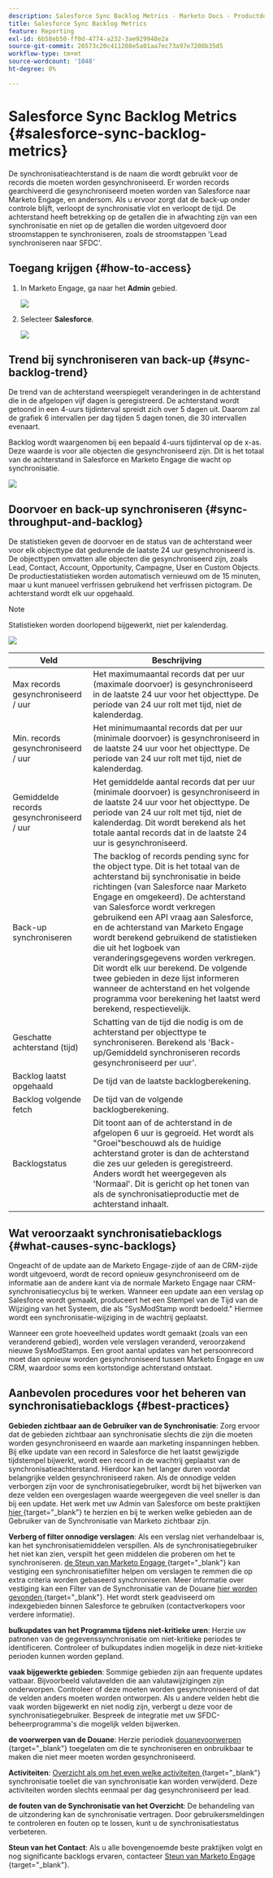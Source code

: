 ```yaml
---
description: Salesforce Sync Backlog Metrics - Marketo Docs - Productdocumentatie
title: Salesforce Sync Backlog Metrics
feature: Reporting
exl-id: 6b58eb50-ff0d-4774-a232-3ae929948e2a
source-git-commit: 26573c20c411208e5a01aa7ec73a97e7208b35d5
workflow-type: tm+mt
source-wordcount: '1048'
ht-degree: 0%

---
```


# Salesforce Sync Backlog Metrics  {#salesforce-sync-backlog-metrics}

De synchronisatieachterstand is de naam die wordt gebruikt voor de records die moeten worden gesynchroniseerd. Er worden records gearchiveerd die gesynchroniseerd moeten worden van Salesforce naar Marketo Engage, en andersom. Als u ervoor zorgt dat de back-up onder controle blijft, verloopt de synchronisatie vlot en verloopt de tijd. De achterstand heeft betrekking op de getallen die in afwachting zijn van een synchronisatie en niet op de getallen die worden uitgevoerd door stroomstappen te synchroniseren, zoals de stroomstappen &#39;Lead synchroniseren naar SFDC&#39;.

## Toegang krijgen {#how-to-access}

1. In Marketo Engage, ga naar het **Admin** gebied.

   ![](assets/salesforce-sync-backlog-metrics-1.png)

1. Selecteer **Salesforce**.

   ![](assets/salesforce-sync-backlog-metrics-2.png)

## Trend bij synchroniseren van back-up {#sync-backlog-trend}

De trend van de achterstand weerspiegelt veranderingen in de achterstand die in de afgelopen vijf dagen is geregistreerd. De achterstand wordt getoond in een 4-uurs tijdinterval spreidt zich over 5 dagen uit. Daarom zal de grafiek 6 intervallen per dag tijden 5 dagen tonen, die 30 intervallen evenaart.

Backlog wordt waargenomen bij een bepaald 4-uurs tijdinterval op de x-as. Deze waarde is voor alle objecten die gesynchroniseerd zijn. Dit is het totaal van de achterstand in Salesforce en Marketo Engage die wacht op synchronisatie.

![](assets/salesforce-sync-backlog-metrics-3.png)

## Doorvoer en back-up synchroniseren {#sync-throughput-and-backlog}

De statistieken geven de doorvoer en de status van de achterstand weer voor elk objecttype dat gedurende de laatste 24 uur gesynchroniseerd is. De objecttypen omvatten alle objecten die gesynchroniseerd zijn, zoals Lead, Contact, Account, Opportunity, Campagne, User en Custom Objects. De productiestatistieken worden automatisch vernieuwd om de 15 minuten, maar u kunt manueel verfrissen gebruikend het verfrissen pictogram. De achterstand wordt elk uur opgehaald.

>[!NOTE]
>
>Statistieken worden doorlopend bijgewerkt, niet per kalenderdag.

![](assets/salesforce-sync-backlog-metrics-4.png)

<table><thead>
  <tr>
    <th>Veld</th>
    <th>Beschrijving</th>
  </tr></thead>
<tbody>
  <tr>
    <td>Max records gesynchroniseerd / uur</td>
    <td>Het maximumaantal records dat per uur (maximale doorvoer) is gesynchroniseerd in de laatste 24 uur voor het objecttype. De periode van 24 uur rolt met tijd, niet de kalenderdag.</td>
  </tr>
  <tr>
    <td>Min. records gesynchroniseerd / uur</td>
    <td>Het minimumaantal records dat per uur (minimale doorvoer) is gesynchroniseerd in de laatste 24 uur voor het objecttype. De periode van 24 uur rolt met tijd, niet de kalenderdag.</td>
  </tr>
  <tr>
    <td>Gemiddelde records gesynchroniseerd / uur</td>
    <td>Het gemiddelde aantal records dat per uur (minimale doorvoer) is gesynchroniseerd in de laatste 24 uur voor het objecttype. De periode van 24 uur rolt met tijd, niet de kalenderdag. Dit wordt berekend als het totale aantal records dat in de laatste 24 uur is gesynchroniseerd.</td>
  </tr>
  <tr>
    <td>Back-up synchroniseren</td>
    <td>The backlog of records pending sync for the object type. Dit is het totaal van de achterstand bij synchronisatie in beide richtingen (van Salesforce naar Marketo Engage en omgekeerd). De achterstand van Salesforce wordt verkregen gebruikend een API vraag aan Salesforce, en de achterstand van Marketo Engage wordt berekend gebruikend de statistieken die uit het logboek van veranderingsgegevens worden verkregen. Dit wordt elk uur berekend. De volgende twee gebieden in deze lijst informeren wanneer de achterstand en het volgende programma voor berekening het laatst werd berekend, respectievelijk.</td>
  </tr>
  <tr>
    <td>Geschatte achterstand (tijd)</td>
    <td>Schatting van de tijd die nodig is om de achterstand per objecttype te synchroniseren. Berekend als 'Back-up/Gemiddeld synchroniseren records gesynchroniseerd per uur'.</td>
  </tr>
  <tr>
    <td>Backlog laatst opgehaald</td>
    <td>De tijd van de laatste backlogberekening.</td>
  </tr>
  <tr>
    <td>Backlog volgende fetch</td>
    <td>De tijd van de volgende backlogberekening.</td>
  </tr>
  <tr>
    <td>Backlogstatus</td>
    <td>Dit toont aan of de achterstand in de afgelopen 6 uur is gegroeid. Het wordt als "Groei"beschouwd als de huidige achterstand groter is dan de achterstand die zes uur geleden is geregistreerd. Anders wordt het weergegeven als 'Normaal'. Dit is gericht op het tonen van als de synchronisatieproductie met de achterstand inhaalt.</td>
  </tr>
</tbody></table>

## Wat veroorzaakt synchronisatiebacklogs {#what-causes-sync-backlogs}

Ongeacht of de update aan de Marketo Engage-zijde of aan de CRM-zijde wordt uitgevoerd, wordt de record opnieuw gesynchroniseerd om de informatie aan de andere kant via de normale Marketo Engage naar CRM-synchronisatiecyclus bij te werken. Wanneer een update aan een verslag op Salesforce wordt gemaakt, produceert het een Stempel van de Tijd van de Wijziging van het Systeem, die als &quot;SysModStamp wordt bedoeld.&quot; Hiermee wordt een synchronisatie-wijziging in de wachtrij geplaatst.

Wanneer een grote hoeveelheid updates wordt gemaakt (zoals van een veranderend gebied), worden vele verslagen veranderd, veroorzakend nieuwe SysModStamps. Een groot aantal updates van het persoonrecord moet dan opnieuw worden gesynchroniseerd tussen Marketo Engage en uw CRM, waardoor soms een kortstondige achterstand ontstaat.

## Aanbevolen procedures voor het beheren van synchronisatiebacklogs {#best-practices}

**Gebieden zichtbaar aan de Gebruiker van de Synchronisatie**: Zorg ervoor dat de gebieden zichtbaar aan synchronisatie slechts die zijn die moeten worden gesynchroniseerd en waarde aan marketing inspanningen hebben. Bij elke update van een record in Salesforce die het laatst gewijzigde tijdstempel bijwerkt, wordt een record in de wachtrij geplaatst van de synchronisatieachterstand. Hierdoor kan het langer duren voordat belangrijke velden gesynchroniseerd raken. Als de onnodige velden verborgen zijn voor de synchronisatiegebruiker, wordt bij het bijwerken van deze velden een overgeslagen waarde weergegeven die veel sneller is dan bij een update. Het werk met uw Admin van Salesforce om beste praktijken [ hier ](https://nation.marketo.com/t5/marketo-whisperer-blogs/best-practices-for-determining-which-fields-to-sync-with-marketo/ba-p/247449){target="_blank"} te herzien en bij te werken welke gebieden aan de Gebruiker van de Synchronisatie van Marketo zichtbaar zijn.

**Verberg of filter onnodige verslagen**: Als een verslag niet verhandelbaar is, kan het synchronisatiemiddelen verspillen. Als de synchronisatiegebruiker het niet kan zien, verspilt het geen middelen die proberen om het te synchroniseren. [ de Steun van Marketo Engage ](https://nation.marketo.com/t5/support/ct-p/Support#_blank){target="_blank"} kan vestiging een synchronisatiefilter helpen om verslagen te remmen die op extra criteria worden gebaseerd synchroniseren. Meer informatie over vestiging kan een Filter van de Synchronisatie van de Douane [ hier worden gevonden ](https://nation.marketo.com/t5/product-blogs/instructions-for-creating-a-custom-sync-rule/ba-p/242758){target="_blank"}. Het wordt sterk geadviseerd om indexgebieden binnen Salesforce te gebruiken (contactverkopers voor verdere informatie).

**bulkupdates van het Programma tijdens niet-kritieke uren**: Herzie uw patronen van de gegevenssynchronisatie om niet-kritieke periodes te identificeren. Controleer of bulkupdates indien mogelijk in deze niet-kritieke perioden kunnen worden gepland.

**vaak bijgewerkte gebieden**: Sommige gebieden zijn aan frequente updates vatbaar. Bijvoorbeeld valutavelden die aan valutawijzigingen zijn onderworpen. Controleer of deze moeten worden gesynchroniseerd of dat de velden anders moeten worden ontworpen. Als u andere velden hebt die vaak worden bijgewerkt en niet nodig zijn, verbergt u deze voor de synchronisatiegebruiker. Bespreek de integratie met uw SFDC-beheerprogramma&#39;s die mogelijk velden bijwerken.

**de voorwerpen van de Douane**: Herzie periodiek [ douanevoorwerpen ](https://experienceleague.adobe.com/en/docs/marketo/using/product-docs/crm-sync/salesforce-sync/sfdc-sync-details/sfdc-sync-custom-object-sync){target="_blank"} toegelaten om die te synchroniseren en onbruikbaar te maken die niet meer moeten worden gesynchroniseerd.

**Activiteiten**: [ Overzicht als om het even welke activiteiten ](https://experienceleague.adobe.com/en/docs/marketo/using/product-docs/crm-sync/salesforce-sync/setup/optional-steps/customize-activities-sync){target="_blank"} synchronisatie toeliet die van synchronisatie kan worden verwijderd.  Deze activiteiten worden slechts eenmaal per dag gesynchroniseerd per lead.

**de fouten van de Synchronisatie van het Overzicht**: De behandeling van de uitzondering kan de synchronisatie vertragen. Door gebruikersmeldingen te controleren en fouten op te lossen, kunt u de synchronisatiestatus verbeteren.

**Steun van het Contact**: Als u alle bovengenoemde beste praktijken volgt en nog significante backlogs ervaren, contacteer [ Steun van Marketo Engage ](https://nation.marketo.com/t5/support/ct-p/Support#_blank){target="_blank"}.
